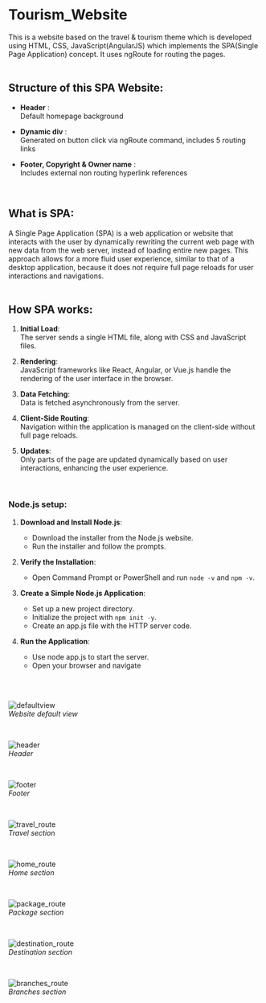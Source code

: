 # Tourism_Website
This is a website based on the travel & tourism theme which is developed using 
HTML, CSS, JavaScript(AngularJS) which implements the SPA(Single Page 
Application) concept. It uses ngRoute for routing the pages.  
<br/>

## Structure of this SPA Website: 
- **Header** :<br/>
Default homepage background 
 
- **Dynamic div** : <br/>
Generated on button click via ngRoute command, includes 5 routing links
 
- **Footer, Copyright & Owner name**  :  <br/>
Includes external non routing hyperlink references
<br/>

## What is SPA: 
A Single Page Application (SPA) is a web application or website that interacts with the user by dynamically rewriting the current web page with new data from the web server, instead of loading entire new pages. This approach allows for a more fluid user experience, similar to that of a desktop application, because it does not require full page reloads for user interactions and navigations.
<br/><br/>

## How SPA works: 
1. **Initial Load**: <br/>The server sends a single HTML file, along with CSS and JavaScript files.

2. **Rendering**: <br/>JavaScript frameworks like React, Angular, or Vue.js handle the rendering of the user interface in the browser.

3. **Data Fetching**: <br/>Data is fetched asynchronously from the server.

4. **Client-Side Routing**: <br/>Navigation within the application is managed on the client-side without full page reloads.

5. **Updates**: <br/>Only parts of the page are updated dynamically based on user interactions, enhancing the user experience.
<br/>

### Node.js setup:
1. **Download and Install Node.js**:
   - Download the installer from the Node.js website.
   - Run the installer and follow the prompts.

2. **Verify the Installation**:
   - Open Command Prompt or PowerShell and run ```node -v``` and ```npm -v```.


3. **Create a Simple Node.js Application**:
   - Set up a new project directory.
   - Initialize the project with ```npm init -y```.
   - Create an app.js file with the HTTP server code.


4. **Run the Application**:
   - Use node app.js to start the server.
   - Open your browser and navigate 

<br/>
<br/>


![defaultview](defaultview.jpg)
<br/>*Website default view*

<br/>

![header](header.jpg)
<br/>*Header*

<br/>

![footer](footer.jpg)
<br/>*Footer*

<br/>

![travel_route](travel_route.jpg)
<br/>*Travel section*

<br/>

![home_route](home_route.jpg)
<br/>*Home section*

<br/>

![package_route](package_route.jpg)
<br/>*Package section*

<br/>

![destination_route](destination_route.jpg)
<br/>*Destination section*

<br/>

![branches_route](branches_route.jpg)
<br/>*Branches section*
